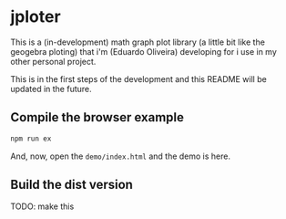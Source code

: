 # jploter

This is a (in-development) math graph plot library (a little bit like the geogebra ploting) that i'm (Eduardo Oliveira) developing for i use in my other personal project.

This is in the first steps of the development and this README will be updated in the future.

## Compile the browser example

```bash
npm run ex
```

And, now, open the `demo/index.html` and the demo is here.

## Build the dist version

TODO: make this
